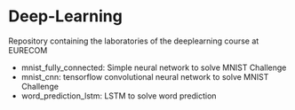 # Deep-Learning
Repository containing the laboratories of the deeplearning course at EURECOM

- mnist_fully_connected: Simple neural network to solve MNIST Challenge
- mnist_cnn: tensorflow convolutional neural network to solve MNIST Challenge
- word_prediction_lstm: LSTM to solve word prediction